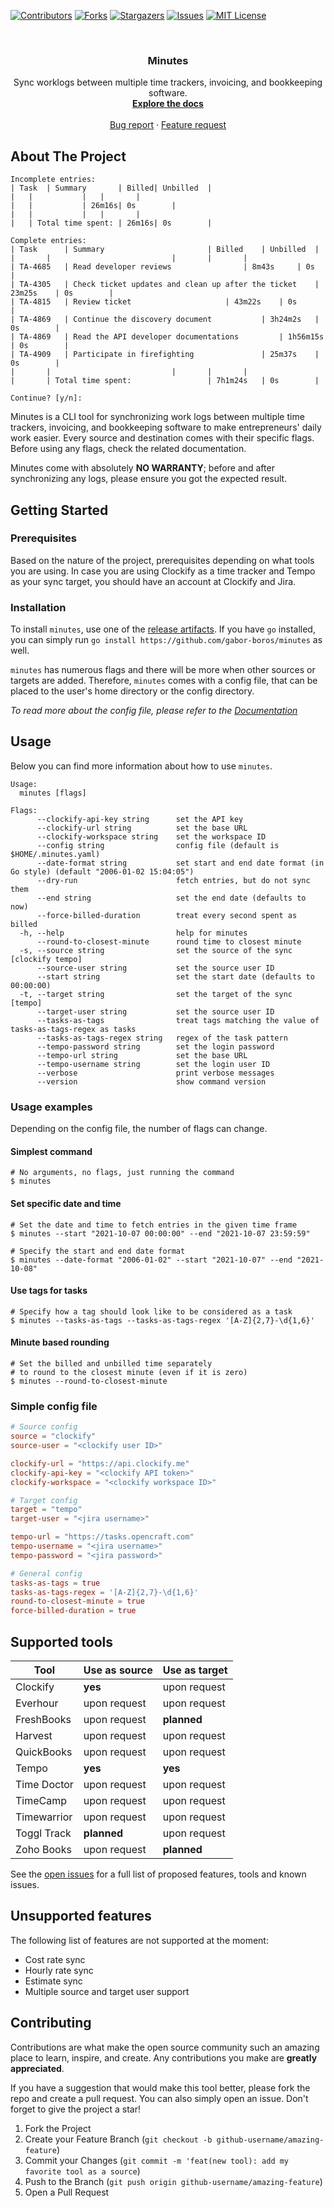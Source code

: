 [![Contributors][contributors-shield]][contributors-url]
[![Forks][forks-shield]][forks-url]
[![Stargazers][stars-shield]][stars-url]
[![Issues][issues-shield]][issues-url]
[![MIT License][license-shield]][license-url]

<br />
<div align="center">
  <h3 align="center">Minutes</h3>

  <p align="center">
    Sync worklogs between multiple time trackers, invoicing, and bookkeeping software.
    <br />
    <a href="https://github.com/minutes/tree/master/docs/README.md"><strong>Explore the docs</strong></a>
    <br />
    <br />
    <a href="https://github.com/gabor-boros/minutes/issues">Bug report</a>
    ·
    <a href="https://github.com/gabor-boros/minutes/issues">Feature request</a>
  </p>
</div>

<!-- ABOUT THE PROJECT -->
## About The Project

```shell
Incomplete entries:
| Task	| Summary		| Billed| Unbilled	|
| 	| 			| 	| 		|
| 	| 			| 26m16s| 0s		|
| 	| 			| 	| 		|
| 	| Total time spent:	| 26m16s| 0s		|

Complete entries:
| Task		| Summary						| Billed	| Unbilled	|
| 		| 							| 		| 		|
| TA-4685	| Read developer reviews				| 8m43s		| 0s		|
| TA-4305	| Check ticket updates and clean up after the ticket	| 23m25s	| 0s		|
| TA-4815	| Review ticket						| 43m22s	| 0s		|
| TA-4869	| Continue the discovery document			| 3h24m2s	| 0s		|
| TA-4869	| Read the API developer documentations			| 1h56m15s	| 0s		|
| TA-4909	| Participate in firefighting				| 25m37s	| 0s		|
| 		| 							| 		| 		|
| 		| Total time spent:					| 7h1m24s	| 0s		|

Continue? [y/n]:
```

Minutes is a CLI tool for synchronizing work logs between multiple time trackers, invoicing, and bookkeeping software to make entrepreneurs' daily work easier.  Every source and destination comes with their specific flags. Before using any flags, check the related documentation.

Minutes come with absolutely **NO WARRANTY**; before and after synchronizing any logs, please ensure you got the expected result.

## Getting Started

### Prerequisites

Based on the nature of the project, prerequisites depending on what tools you are using. In case you are using Clockify as a time tracker and Tempo as your sync target, you should have an account at Clockify and Jira.

### Installation

To install `minutes`, use one of the [release artifacts](https://github.com/gabor-boros/minutes/releases). If you have `go` installed, you can simply run `go install https://github.com/gabor-boros/minutes` as well.

`minutes` has numerous flags and there will be more when other sources or targets are added. Therefore, `minutes` comes with a config file, that can be placed to the user's home directory or the config directory.

_To read more about the config file, please refer to the [Documentation](https://github.com/minutes/tree/master/docs/README.md)_

## Usage

Below you can find more information about how to use `minutes`.

```plaintext
Usage:
  minutes [flags]

Flags:
      --clockify-api-key string      set the API key
      --clockify-url string          set the base URL
      --clockify-workspace string    set the workspace ID
      --config string                config file (default is $HOME/.minutes.yaml)
      --date-format string           set start and end date format (in Go style) (default "2006-01-02 15:04:05")
      --dry-run                      fetch entries, but do not sync them
      --end string                   set the end date (defaults to now)
      --force-billed-duration        treat every second spent as billed
  -h, --help                         help for minutes
      --round-to-closest-minute      round time to closest minute
  -s, --source string                set the source of the sync [clockify tempo]
      --source-user string           set the source user ID
      --start string                 set the start date (defaults to 00:00:00)
  -t, --target string                set the target of the sync [tempo]
      --target-user string           set the source user ID
      --tasks-as-tags                treat tags matching the value of tasks-as-tags-regex as tasks
      --tasks-as-tags-regex string   regex of the task pattern
      --tempo-password string        set the login password
      --tempo-url string             set the base URL
      --tempo-username string        set the login user ID
      --verbose                      print verbose messages
      --version                      show command version
```



### Usage examples

Depending on the config file, the number of flags can change.

#### Simplest command

```shell
# No arguments, no flags, just running the command
$ minutes
```

#### Set specific date and time

```shell
# Set the date and time to fetch entries in the given time frame
$ minutes --start "2021-10-07 00:00:00" --end "2021-10-07 23:59:59"
```

```shell
# Specify the start and end date format
$ minutes --date-format "2006-01-02" --start "2021-10-07" --end "2021-10-08"
```

#### Use tags for tasks

```shell
# Specify how a tag should look like to be considered as a task
$ minutes --tasks-as-tags --tasks-as-tags-regex '[A-Z]{2,7}-\d{1,6}'
```

#### Minute based rounding

```shell
# Set the billed and unbilled time separately
# to round to the closest minute (even if it is zero)
$ minutes --round-to-closest-minute
```

### Simple config file

```toml
# Source config
source = "clockify"
source-user = "<clockify user ID>"

clockify-url = "https://api.clockify.me"
clockify-api-key = "<clockify API token>"
clockify-workspace = "<clockify workspace ID>"

# Target config
target = "tempo"
target-user = "<jira username>"

tempo-url = "https://tasks.opencraft.com"
tempo-username = "<jira username>"
tempo-password = "<jira password>"

# General config
tasks-as-tags = true
tasks-as-tags-regex = '[A-Z]{2,7}-\d{1,6}'
round-to-closest-minute = true
force-billed-duration = true
```

## Supported tools

| Tool        | Use as source     | Use as target |
| ----------- | ----------------- | ------------- |
| Clockify    | **yes**           | upon request  |
| Everhour    | upon request      | upon request  |
| FreshBooks  | upon request      | **planned**   |
| Harvest     | upon request      | upon request  |
| QuickBooks  | upon request      | upon request  |
| Tempo       | **yes**           | **yes**       |
| Time Doctor | upon request      | upon request  |
| TimeCamp    | upon request      | upon request  |
| Timewarrior | upon request      | upon request  |
| Toggl Track | **planned**       | upon request  |
| Zoho Books  | upon request      | **planned**   |

See the [open issues](https://github.com/gabor-boros/minutes/issues) for a full list of proposed features, tools and known issues.

## Unsupported features

The following list of features are not supported at the moment:

* Cost rate sync
* Hourly rate sync
* Estimate sync
* Multiple source and target user support

## Contributing

Contributions are what make the open source community such an amazing place to learn, inspire, and create. Any contributions you make are **greatly appreciated**.

If you have a suggestion that would make this tool better, please fork the repo and create a pull request. You can also simply open an issue.
Don't forget to give the project a star!

1. Fork the Project
2. Create your Feature Branch (`git checkout -b github-username/amazing-feature`)
3. Commit your Changes (`git commit -m 'feat(new tool): add my favorite tool as a source`)
4. Push to the Branch (`git push origin github-username/amazing-feature`)
5. Open a Pull Request

<!-- MARKDOWN LINKS & IMAGES -->
[contributors-shield]: https://img.shields.io/github/contributors/gabor-boros/minutes.svg?style=for-the-badge
[contributors-url]: https://github.com/gabor-boros/minutes/graphs/contributors
[forks-shield]: https://img.shields.io/github/forks/gabor-boros/minutes.svg?style=for-the-badge
[forks-url]: https://github.com/gabor-boros/minutes/network/members
[stars-shield]: https://img.shields.io/github/stars/gabor-boros/minutes.svg?style=for-the-badge
[stars-url]: https://github.com/gabor-boros/minutes/stargazers
[issues-shield]: https://img.shields.io/github/issues/gabor-boros/minutes.svg?style=for-the-badge
[issues-url]: https://github.com/gabor-boros/minutes/issues
[license-shield]: https://img.shields.io/github/license/gabor-boros/minutes.svg?style=for-the-badge
[license-url]: https://github.com/gabor-boros/minutes/blob/master/LICENSE
